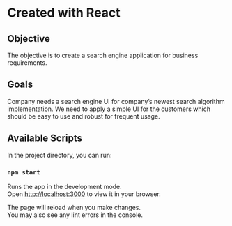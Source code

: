 # Created with React

## Objective
The objective is to create a search engine application for business requirements. 

## Goals
Company needs a search engine UI for company’s newest search algorithm implementation. We need
to apply a simple UI for the customers which should be easy to use and robust for frequent usage.



## Available Scripts

In the project directory, you can run:

### `npm start`

Runs the app in the development mode.\
Open [http://localhost:3000](http://localhost:3000) to view it in your browser.

The page will reload when you make changes.\
You may also see any lint errors in the console.
